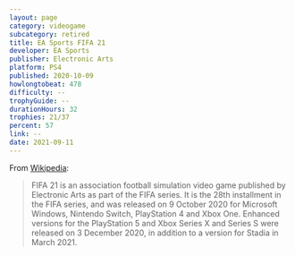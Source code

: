 ```yaml
---
layout: page
category: videogame
subcategory: retired
title: EA Sports FIFA 21
developer: EA Sports
publisher: Electronic Arts
platform: PS4
published: 2020-10-09
howlongtobeat: 478
difficulty: --
trophyGuide: --
durationHours: 32
trophies: 21/37
percent: 57
link: --
date: 2021-09-11
---
```


From [Wikipedia](https://en.wikipedia.org/wiki/FIFA_21):

> FIFA 21 is an association football simulation video game published by Electronic Arts as part of the FIFA series. It is the 28th installment in the FIFA series, and was released on 9 October 2020 for Microsoft Windows, Nintendo Switch, PlayStation 4 and Xbox One. Enhanced versions for the PlayStation 5 and Xbox Series X and Series S were released on 3 December 2020, in addition to a version for Stadia in March 2021.
